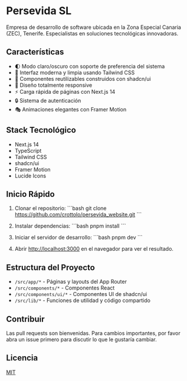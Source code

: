 # Persevida SL

Empresa de desarrollo de software ubicada en la Zona Especial Canaria (ZEC), Tenerife. Especialistas en soluciones tecnológicas innovadoras.

## Características

- 🌓 Modo claro/oscuro con soporte de preferencia del sistema
- 🎨 Interfaz moderna y limpia usando Tailwind CSS
- 🧩 Componentes reutilizables construidos con shadcn/ui
- 📱 Diseño totalmente responsive
- ⚡ Carga rápida de páginas con Next.js 14
- 🔒 Sistema de autenticación
- 🎭 Animaciones elegantes con Framer Motion

## Stack Tecnológico

- Next.js 14
- TypeScript
- Tailwind CSS
- shadcn/ui
- Framer Motion
- Lucide Icons

## Inicio Rápido

1. Clonar el repositorio:
\`\`\`bash
git clone https://github.com/crottolo/persevida_website.git
\`\`\`

2. Instalar dependencias:
\`\`\`bash
pnpm install
\`\`\`

3. Iniciar el servidor de desarrollo:
\`\`\`bash
pnpm dev
\`\`\`

4. Abrir [http://localhost:3000](http://localhost:3000) en el navegador para ver el resultado.

## Estructura del Proyecto

- `/src/app/*` - Páginas y layouts del App Router
- `/src/components/*` - Componentes React
- `/src/components/ui/*` - Componentes UI de shadcn/ui
- `/src/lib/*` - Funciones de utilidad y código compartido

## Contribuir

Las pull requests son bienvenidas. Para cambios importantes, por favor abra un issue primero para discutir lo que le gustaría cambiar.

## Licencia

[MIT](https://choosealicense.com/licenses/mit/)

